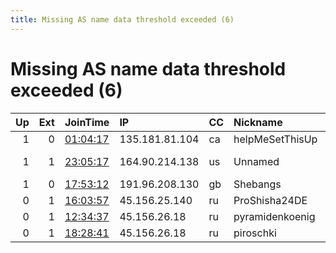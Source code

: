 ```yaml
---
title: Missing AS name data threshold exceeded (6)
---
```


# Missing AS name data threshold exceeded (6)

|   Up |   Ext | JoinTime                                                                                            | IP             | CC   | Nickname        |   ORp |   Dirp | Version   | Contact                   | OS    |   eFamMembers |
|-----:|------:|:----------------------------------------------------------------------------------------------------|:---------------|:-----|:----------------|------:|-------:|:----------|:--------------------------|:------|--------------:|
|    1 |     0 | [01:04:17](https://metrics.torproject.org/rs.html#details/B5871F5AF348CA93408E5096A3D0771A0C9BD209) | 135.181.81.104 | ca   | helpMeSetThisUp |  9001 |      0 | 0.4.3.6   | noContact@noContact.noCon | Linux |             1 |
|    1 |     1 | [23:05:17](https://metrics.torproject.org/rs.html#details/BDEE4382BF7DD820430E3FECBC498FAC7406CC0C) | 164.90.214.138 | us   | Unnamed         |  9001 |     80 | 0.4.3.6   | CypherpunkLabs Cypherpunk | Linux |             1 |
|    1 |     0 | [17:53:12](https://metrics.torproject.org/rs.html#details/F5F9B6B40E4D7AFCECDFB1F4503D56D522C7EFAA) | 191.96.208.130 | gb   | Shebangs        |   443 |      0 | 0.3.5.10  | shebangs@yopmail.fr       | Linux |             1 |
|    0 |     1 | [16:03:57](https://metrics.torproject.org/rs.html#details/AE6A8791E9E92130023AFD56D17AA60A270868A5) | 45.156.25.140  | ru   | ProShisha24DE   |  9001 |   9050 | 0.3.5.10  | Der weltgrosskommunist un | Linux |             1 |
|    0 |     1 | [12:34:37](https://metrics.torproject.org/rs.html#details/66646B8EE87190159409F70CCEE9E7275FE38DAA) | 45.156.26.18   | ru   | pyramidenkoenig |  9001 |   9030 | 0.3.5.10  | noc @@ hardbass .. cc     | Linux |             1 |
|    0 |     1 | [18:28:41](https://metrics.torproject.org/rs.html#details/1B3F325C5899705EBA89166CC4E8A20C4B317B19) | 45.156.26.18   | ru   | piroschki       |  9001 |   9030 | 0.3.5.10  | noc @@ hardbass .. cc     | Linux |             1 |

